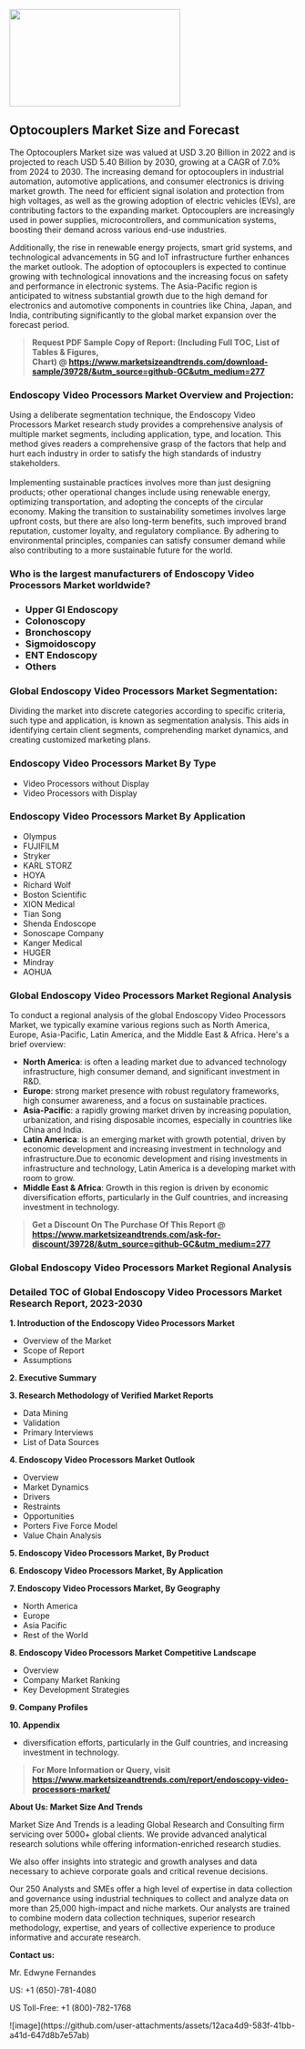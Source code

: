 <p><img class="alignnone size-medium wp-image-20088" src="https://ffe5etoiles.com/wp-content/uploads/2024/12/MST1-300x171.png" alt="" width="300" height="171" /></p><h2>Optocouplers Market Size and Forecast</h2><p>The Optocouplers Market size was valued at USD 3.20 Billion in 2022 and is projected to reach USD 5.40 Billion by 2030, growing at a CAGR of 7.0% from 2024 to 2030. The increasing demand for optocouplers in industrial automation, automotive applications, and consumer electronics is driving market growth. The need for efficient signal isolation and protection from high voltages, as well as the growing adoption of electric vehicles (EVs), are contributing factors to the expanding market. Optocouplers are increasingly used in power supplies, microcontrollers, and communication systems, boosting their demand across various end-use industries.</p><p>Additionally, the rise in renewable energy projects, smart grid systems, and technological advancements in 5G and IoT infrastructure further enhances the market outlook. The adoption of optocouplers is expected to continue growing with technological innovations and the increasing focus on safety and performance in electronic systems. The Asia-Pacific region is anticipated to witness substantial growth due to the high demand for electronics and automotive components in countries like China, Japan, and India, contributing significantly to the global market expansion over the forecast period.</p></p><blockquote id="" class=""><strong>Request PDF Sample Copy of Report: (Including Full TOC, List of Tables &amp; Figures, Chart)&nbsp;@&nbsp;<strong><a href="https://www.marketsizeandtrends.com/download-sample/39728/&utm_source=github-GC&utm_medium=277" target="_blank">https://www.marketsizeandtrends.com/download-sample/39728/&utm_source=github-GC&utm_medium=277</a></strong></strong></blockquote><h3 id="" class="">Endoscopy Video Processors Market&nbsp;Overview and Projection:</h3><p id="" class="">Using a deliberate segmentation technique, the Endoscopy Video Processors Market research study provides a comprehensive analysis of multiple market segments, including application, type, and location. This method gives readers a comprehensive grasp of the factors that help and hurt each industry in order to satisfy the high standards of industry stakeholders. <br /> <br />Implementing sustainable practices involves more than just designing products; other operational changes include using renewable energy, optimizing transportation, and adopting the concepts of the circular economy. Making the transition to sustainability sometimes involves large upfront costs, but there are also long-term benefits, such improved brand reputation, customer loyalty, and regulatory compliance. By adhering to environmental principles, companies can satisfy consumer demand while also contributing to a more sustainable future for the world.</p><h3 id="" class="">Who is the largest manufacturers of&nbsp;Endoscopy Video Processors Market worldwide?</h3><h3 class=""><p><ul><li>Upper GI Endoscopy </li><li> Colonoscopy </li><li> Bronchoscopy </li><li> Sigmoidoscopy </li><li> ENT Endoscopy </li><li> Others</li></ul></p></h3><h3 id="" class="">Global&nbsp;Endoscopy Video Processors Market Segmentation:</h3><p id="" class="">Dividing the market into discrete categories according to specific criteria, such type and application, is known as segmentation analysis. This aids in identifying certain client segments, comprehending market dynamics, and creating customized marketing plans.</p><h3 id="" class="">Endoscopy Video Processors Market&nbsp;By Type</h3><p><p><ul><li>Video Processors without Display </li><li> Video Processors with Display</p></li></ul></p></p><h3 id="" class="">Endoscopy Video Processors Market&nbsp;By Application</h3><p class=""><p><ul><li>Olympus </li><li> FUJIFILM </li><li> Stryker </li><li> KARL STORZ </li><li> HOYA </li><li> Richard Wolf </li><li> Boston Scientific </li><li> XION Medical </li><li> Tian Song </li><li> Shenda Endoscope </li><li> Sonoscape Company </li><li> Kanger Medical </li><li> HUGER </li><li> Mindray </li><li> AOHUA</li></ul></p></p><h3 id="" class="">Global Endoscopy Video Processors Market Regional Analysis</h3><p id="" class="">To conduct a regional analysis of the global Endoscopy Video Processors Market, we typically examine various regions such as North America, Europe, Asia-Pacific, Latin America, and the Middle East &amp; Africa. Here's a brief overview:</p><ul><li><strong>North America</strong>: is often a leading market due to advanced technology infrastructure, high consumer demand, and significant investment in R&amp;D.</li><li><strong>Europe</strong>: strong market presence with robust regulatory frameworks, high consumer awareness, and a focus on sustainable practices.</li><li><strong>Asia-Pacific</strong>: a rapidly growing market driven by increasing population, urbanization, and rising disposable incomes, especially in countries like China and India.</li><li><strong>Latin America</strong>: is an emerging market with growth potential, driven by economic development and increasing investment in technology and infrastructure.Due to economic development and rising investments in infrastructure and technology, Latin America is a developing market with room to grow.</li><li><strong>Middle East &amp; Africa</strong>: Growth in this region is driven by economic diversification efforts, particularly in the Gulf countries, and increasing investment in technology.</li></ul><blockquote id="" class=""><strong>Get a Discount On The Purchase Of This Report @ <strong><a href="https://www.marketsizeandtrends.com/ask-for-discount/39728/&utm_source=github-GC&utm_medium=277" target="_blank">https://www.marketsizeandtrends.com/ask-for-discount/39728/&utm_source=github-GC&utm_medium=277</a></strong></strong></blockquote><h3 id="" class="">Global Endoscopy Video Processors Market Regional Analysis</h3><h3 id="" class="">Detailed TOC of Global Endoscopy Video Processors Market Research Report, 2023-2030</h3><p id="" class=""><strong>1. Introduction of the Endoscopy Video Processors Market</strong></p><ul><li>Overview of the Market</li><li>Scope of Report</li><li>Assumptions</li></ul><p id="" class=""><strong>2. Executive Summary</strong></p><p id="" class=""><strong>3. Research Methodology of Verified Market Reports</strong></p><ul><li>Data Mining</li><li>Validation</li><li>Primary Interviews</li><li>List of Data Sources</li></ul><p id="" class=""><strong>4. Endoscopy Video Processors Market Outlook</strong></p><ul><li>Overview</li><li>Market Dynamics</li><li>Drivers</li><li>Restraints</li><li>Opportunities</li><li>Porters Five Force Model</li><li>Value Chain Analysis</li></ul><p id="" class=""><strong>5. Endoscopy Video Processors Market, By Product</strong></p><p id="" class=""><strong>6. Endoscopy Video Processors Market, By Application</strong></p><p id="" class=""><strong>7. Endoscopy Video Processors Market, By Geography</strong></p><ul><li>North America</li><li>Europe</li><li>Asia Pacific</li><li>Rest of the World</li></ul><p id="" class=""><strong>8. Endoscopy Video Processors Market Competitive Landscape</strong></p><ul><li>Overview</li><li>Company Market Ranking</li><li>Key Development Strategies</li></ul><p id="" class=""><strong>9. Company Profiles</strong></p><p id="" class=""><strong>10. Appendix</strong></p><ul><li>diversification efforts, particularly in the Gulf countries, and increasing investment in technology.</li></ul><blockquote id="" class=""><strong>For More Information or Query, visit <strong><strong><a href="https://www.marketsizeandtrends.com/report/endoscopy-video-processors-market/" target="_blank">https://www.marketsizeandtrends.com/report/endoscopy-video-processors-market/</a></strong></strong></strong></blockquote><p id="" class=""><strong>About Us: Market Size And Trends</strong></p><p id="" class="">Market Size And Trends is a leading Global Research and Consulting firm servicing over 5000+ global clients. We provide advanced analytical research solutions while offering information-enriched research studies.</p><p id="" class="">We also offer insights into strategic and growth analyses and data necessary to achieve corporate goals and critical revenue decisions.</p><p id="" class="">Our 250 Analysts and SMEs offer a high level of expertise in data collection and governance using industrial techniques to collect and analyze data on more than 25,000 high-impact and niche markets. Our analysts are trained to combine modern data collection techniques, superior research methodology, expertise, and years of collective experience to produce informative and accurate research.</p><p id="" class=""><strong>Contact us:</strong></p><p id="" class="">Mr. Edwyne Fernandes</p><p id="" class="">US: +1 (650)-781-4080</p><p id="" class="">US Toll-Free: +1 (800)-782-1768</p>
![image](https://github.com/user-attachments/assets/12aca4d9-583f-41bb-a41d-647d8b7e57ab)
